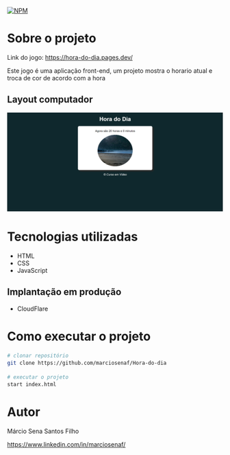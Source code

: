 [![NPM](https://img.shields.io/npm/l/react)](https://github.com/marciosenaf/Hora-do-dia/blob/main/LICENSE) 

# Sobre o projeto

Link do jogo: https://hora-do-dia.pages.dev/

Este jogo é uma aplicação front-end, um projeto mostra o horario atual e troca de cor de acordo com a hora

## Layout computador
![Web 2](https://github.com/marciosenaf/Hora-do-dia/blob/main/computer.readme.png)

# Tecnologias utilizadas

- HTML
- CSS
- JavaScript

## Implantação em produção
- CloudFlare

# Como executar o projeto

```bash
# clonar repositório
git clone https://github.com/marciosenaf/Hora-do-dia

# executar o projeto
start index.html
```

# Autor

Márcio Sena Santos Filho

https://www.linkedin.com/in/marciosenaf/


